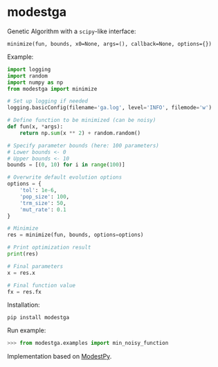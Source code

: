 # modestga
Genetic Algorithm with a `scipy`-like interface:

```
minimize(fun, bounds, x0=None, args=(), callback=None, options={})
```

Example:

```python
import logging
import random
import numpy as np
from modestga import minimize

# Set up logging if needed
logging.basicConfig(filename='ga.log', level='INFO', filemode='w')

# Define function to be minimized (can be noisy)
def fun(x, *args):
    return np.sum(x ** 2) + random.random()

# Specify parameter bounds (here: 100 parameters)
# Lower bounds <- 0
# Upper bounds <- 10
bounds = [(0, 10) for i in range(100)]

# Overwrite default evolution options
options = {
    'tol': 1e-6,
    'pop_size': 100,
    'trm_size': 50,
    'mut_rate': 0.1
}

# Minimize
res = minimize(fun, bounds, options=options)

# Print optimization result
print(res)

# Final parameters
x = res.x

# Final function value
fx = res.fx
```

Installation:
```
pip install modestga
```

Run example:
```python
>>> from modestga.examples import min_noisy_function
```

Implementation based on [ModestPy](https://github.com/sdu-cfei/modest-py).

